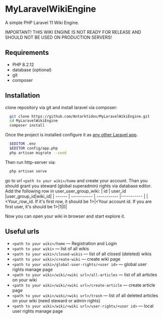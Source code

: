 
# MyLaravelWikiEngine
A simple PHP Laravel 11 Wiki Engine.

IMPORTANT! THIS WIKI ENGINE IS NOT READY FOR RELEASE AND SHOULD NOT BE USED ON PRODUCTION SERVERS!

## Requirements
* PHP 8.2.12
* database (optional)
* git
* composer

## Installation
clone repository via git and install laravel via composer:
```bash
  git clone https://github.com/Antarktidov/MyLaravelWikiEngine.git
  cd MyLaravelWikiEngine
  composer install
```
Once the project is installed configure it as [any other Laravel app](https://laravel.com/docs/11.x/installation#initial-configuration).
```bash
  $EDITOR .env
  $EDITOR config/app.php
  php artisan migrate --seed
```
Then run http-server via:
```bash
  php artisan serve
```
go to url `<path to your wiki>/home`
and create your account.
Than you should grant you steward (global superadmin) rights via database editor.
Add the following row in user_user_group_wiki:
| id | user_id |user_group_id|wiki_id|
| ------ | ----------- | ----------- |----------- |
| <Your_row_id. If it's first row, it should be 1>|<Your account id. If you are first user, it's should be 1>|1|0|

Now you can open your wiki in browser and start explore it.

## Useful urls
* `<path to your wiki>/home` — Registration and Login
* `<path to your wiki>` — list of all wikis
* `<path to your wiki>/closed-wikis` — list of all closed (deleted) wikis
* `<path to your wiki>/create-wiki` — create wiki page
* `<path to your wiki>/global-user-rights/<user id>` — global user rights manage page
* `<path to your wiki>/wiki/<wiki url>/all-articles` — list of all articles on your wiki
* `<path to your wiki>/wiki/<wiki url>/create-article` — create article page
* `<path to your wiki>/wiki/<wiki url>/trash` — list of all deleted articles on your wiki (need steward or admin rights)
* `<path to your wiki>/wiki/<wiki url>/user-rights/<user id>` — local user rights manage page
